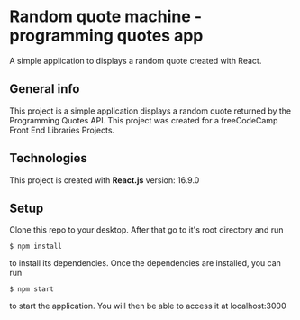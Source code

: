 # Random quote machine - programming quotes app
A simple application to displays a random quote created with React.

## General info
This project is a simple application displays a random quote returned by the Programming Quotes API. 
This project was created for a freeCodeCamp Front End Libraries Projects. 

## Technologies
This project is created with **React.js** version: 16.9.0

## Setup
Clone this repo to your desktop. After that go to it's root directory and run 

`$ npm install`

to install its dependencies.
Once the dependencies are installed, you can run 

`$ npm start` 

to start the application. You will then be able to access it at localhost:3000

